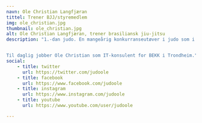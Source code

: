 ```yaml
---
navn: Ole Christian Langfjæran
tittel: Trener BJJ/styremedlem
img: ole_christian.jpg
thumbnail: ole_christian.jpg
alt: Ole Christian Langfjæran, trener brasiliansk jiu-jitsu
description: "1.-dan judo. En mangeårig konkurranseutøver i judo som i Oslo byttet beite og begynte med brasiliansk jiu-jitsu. Ole Christian leder nybegynnerkurset for BJJ.


Til daglig jobber Ole Christian som IT-konsulent for BEKK i Trondheim."
social:
    - title: twitter
      url: https://twitter.com/judoole
    - title: facebook
      url: https://www.facebook.com/judoole
    - title: instagram
      url: https://www.instagram.com/judoole
    - title: youtube
      url: https://www.youtube.com/user/judoole

---
```

